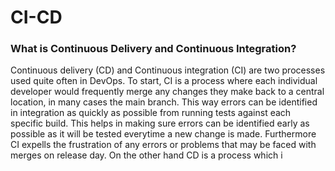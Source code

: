 # CI-CD
### **What is Continuous Delivery and Continuous Integration?**
Continuous delivery (CD) and Continuous integration (CI) are two processes used quite often in DevOps. To start, CI is a process where each individual developer would frequently merge any changes they make back to a central location, in many cases the main branch. This way errors can be identified in integration as quickly as possible from running tests against each specific build. This helps in making sure errors can be identified early as possible as it will be tested everytime a new change is made. Furthermore CI expells the frustration of any errors or problems that may be faced with merges on release day. On the other hand CD is a process which i


